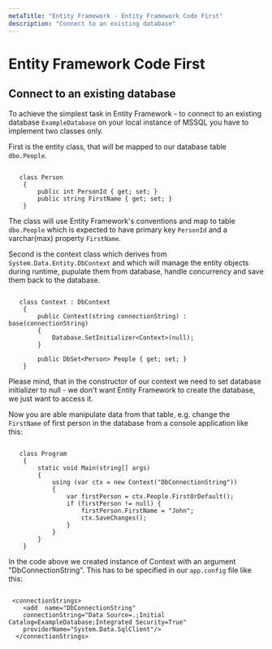 ```yaml
---
metaTitle: "Entity Framework - Entity Framework Code First"
description: "Connect to an existing database"
---
```


# Entity Framework Code First



## Connect to an existing database


To achieve the simplest task in Entity Framework - to connect to an existing database `ExampleDatabase` on your local instance of MSSQL you have to implement two classes only.

First is the entity class, that will be mapped to our database table `dbo.People`.

```

   class Person
    {
        public int PersonId { get; set; }
        public string FirstName { get; set; }
    }

```

The class will use Entity Framework's conventions and map to table `dbo.People` which is expected to have primary key `PersonId` and a varchar(max) property `FirstName`.

Second is the context class which derives from `System.Data.Entity.DbContext` and which will manage the entity objects during runtime, pupulate them from database, handle concurrency and save them back to the database.

```

   class Context : DbContext
    {
        public Context(string connectionString) : base(connectionString)
        {
            Database.SetInitializer<Context>(null);
        }

        public DbSet<Person> People { get; set; }
    }

```

Please mind, that in the constructor of our context we need to set database initializer to null - we don't want Entity Framework to create the database, we just want to access it.

Now you are able manipulate data from that table, e.g. change the `FirstName` of first person in the database from a console application like this:

```

   class Program
    {
        static void Main(string[] args)
        {
            using (var ctx = new Context("DbConnectionString"))
            {
                var firstPerson = ctx.People.FirstOrDefault();
                if (firstPerson != null) {
                    firstPerson.FirstName = "John";
                    ctx.SaveChanges();
                }
            }
        }
    }

```

In the code above we created instance of Context with an argument "DbConnectionString". This has to be specified in our `app.config` file like this:

```

 <connectionStrings>
    <add  name="DbConnectionString" 
    connectionString="Data Source=.;Initial Catalog=ExampleDatabase;Integrated Security=True" 
    providerName="System.Data.SqlClient"/>
  </connectionStrings>

```

